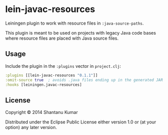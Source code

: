 # lein-javac-resources

Leiningen plugin to work with resource files in `:java-source-paths`.

This plugin is meant to be used on projects with legacy Java code bases where
resource files are placed with Java source files.

## Usage

Include the plugin in the `:plugins` vector in `project.clj`:

```clojure
:plugins [[lein-javac-resources "0.1.1"]]
:omit-source true  ; avoids .java files ending up in the generated JAR file
:hooks [leiningen.javac-resources]
```

## License

Copyright © 2014 Shantanu Kumar

Distributed under the Eclipse Public License either version 1.0 or (at
your option) any later version.
